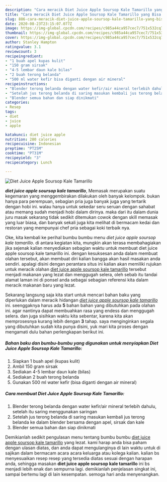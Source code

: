 ```yaml
---
description: "Cara meracik Diet Juice Apple Soursop Kale Tamarillo yang Bisa Manjain Lidah"
title: "Cara meracik Diet Juice Apple Soursop Kale Tamarillo yang Bisa Manjain Lidah"
slug: 886-cara-meracik-diet-juice-apple-soursop-kale-tamarillo-yang-bisa-manjain-lidah
date: 2020-08-23T23:15:07.077Z
image: https://img-global.cpcdn.com/recipes/c985a44ca957cec7/751x532cq70/diet-juice-apple-soursop-kale-tamarillo-foto-resep-utama.jpg
thumbnail: https://img-global.cpcdn.com/recipes/c985a44ca957cec7/751x532cq70/diet-juice-apple-soursop-kale-tamarillo-foto-resep-utama.jpg
cover: https://img-global.cpcdn.com/recipes/c985a44ca957cec7/751x532cq70/diet-juice-apple-soursop-kale-tamarillo-foto-resep-utama.jpg
author: Stanley Hampton
ratingvalue: 3.1
reviewcount: 3
recipeingredient:
- "1 buah apel kupas kulit"
- "150 gram sirsak"
- "4-5 lembar daun kale bilas"
- "2 buah terong belanda"
- "500 ml water kefir bisa diganti dengan air mineral"
recipeinstructions:
- "Blender terong belanda dengan water kefir/air mineral terlebih dahulu, setelah itu saring menggunakan saringan"
- "Setelah jus terong belanda di saring masukan kembali jus terong belanda ke dalam blender bersama dengan apel, sirsak dan kale"
- "Blender semua bahan dan siap dinikmati"
categories:
- Resep
tags:
- diet
- juice
- apple

katakunci: diet juice apple 
nutrition: 280 calories
recipecuisine: Indonesian
preptime: "PT25M"
cooktime: "PT31M"
recipeyield: "3"
recipecategory: Lunch

---
```



![Diet Juice Apple Soursop Kale Tamarillo](https://img-global.cpcdn.com/recipes/c985a44ca957cec7/751x532cq70/diet-juice-apple-soursop-kale-tamarillo-foto-resep-utama.jpg)

<b><i>diet juice apple soursop kale tamarillo</i></b>, Memasak merupakan suatu kegemaran yang menggembirakan dilakukan oleh banyak kelompok. bukan hanya para perempuan, sebagian pria juga banyak juga yang tertarik dengan hobi ini. walau hanya untuk sekedar seru seruan dengan sahabat atau memang sudah menjadi hobi dalam dirinya. maka dari itu dalam dunia juru masak sekarang tidak sedikit ditemukan cowok dengan skill memasak yang luar biasa, dan banyak sekali juga kita melihat di bermacam kedai dan restoran yang mempunyai chef pria sebagai koki terbaik nya.



Oke, kita kembali ke perihal bumbu bumbu menu <i>diet juice apple soursop kale tamarillo</i>. di antara kegiatan kita, mungkin akan terasa membahagiakan jika sejenak kalian menyediakan sebagian waktu untuk membuat diet juice apple soursop kale tamarillo ini. dengan kesuksesan anda dalam membuat olahan tersebut, akan membuat diri kalian bangga akan hasil masakan anda sendiri. apalagi disini dengan perantara situs ini kalian akan memiliki rujukan untuk meracik olahan <u>diet juice apple soursop kale tamarillo</u> tersebut menjadi makanan yang lezat dan menggugah selera, oleh sebab itu tandai alamat laman ini di ponsel anda sebagai sebagian referensi kita dalam meracik makanan baru yang lezat.


Sekarang langsung saja kita start untuk mencari bahan baku yang diperlukan dalam meracik hidangan <u><i>diet juice apple soursop kale tamarillo</i></u> ini. seenggaknya harus ada <b>5</b> bahan bahan yang dibutuhkan pada olahan ini. agar nantinya dapat membuahkan rasa yang endess dan menggugah selera. dan juga sisihkan waktu kita sebentar, karena kita akan memprosesnya kurang lebih dengan <b>3</b> tahap. saya menginginkan segala yang dibutuhkan sudah kita punya disini, yuk mari kita proses dengan mengamati dulu bahan perlengkapan berikut ini.

<!--inarticleads1-->

##### Bahan baku dan bumbu-bumbu yang digunakan untuk menyiapkan Diet Juice Apple Soursop Kale Tamarillo:

1. Siapkan 1 buah apel (kupas kulit)
1. Ambil 150 gram sirsak
1. Sediakan 4-5 lembar daun kale (bilas)
1. Sediakan 2 buah terong belanda
1. Gunakan 500 ml water kefir (bisa diganti dengan air mineral)




<!--inarticleads2-->

##### Cara membuat Diet Juice Apple Soursop Kale Tamarillo:

1. Blender terong belanda dengan water kefir/air mineral terlebih dahulu, setelah itu saring menggunakan saringan
1. Setelah jus terong belanda di saring masukan kembali jus terong belanda ke dalam blender bersama dengan apel, sirsak dan kale
1. Blender semua bahan dan siap dinikmati




Demikianlah sedikit pengulasan menu tentang bumbu bumbu <u>diet juice apple soursop kale tamarillo</u> yang lezat. kami harap anda bisa paham dengan ulasan diatas, dan anda dapat mengulanginya di lain waktu untuk di sajikan dalam bermacam acara acara keluarga atau kolega kalian. kalian bs menyesuaikan resep resep yang tersedia diatas sesuai dengan harapan anda, sehingga masakan <b>diet juice apple soursop kale tamarillo</b> ini bs menjadi lebih enak dan sempurna lagi. demikianlah penjelasan singkat ini, sampai bertemu lagi di lain kesempatan. semoga hari anda menyenangkan.
